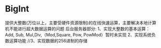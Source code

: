 # BigInt
提供大整数(万位以上，主要受硬件资源限制)的在线快速运算，主要解决本地计算机不能进行超大数据运算的问题
后台服务器部分:
             1、实现大整数的基本运算：Add, Sub, Mul,Div,（Mod,Square, Pow, PowMod）暂时未实现
             2、实现系统负数运算功能
           //3、实现数据的256进制的存储

